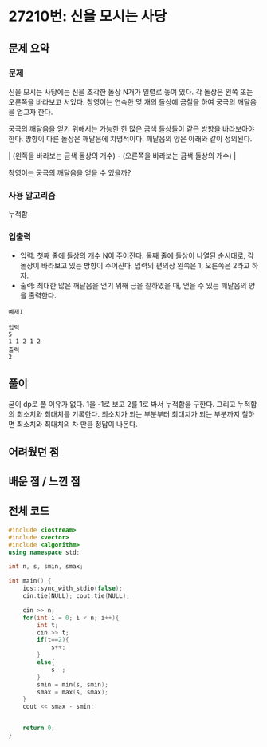 # 27210번: 신을 모시는 사당

## 문제 요약
### 문제
신을 모시는 사당에는 신을 조각한 돌상 N개가 일렬로 놓여 있다. 각 돌상은 왼쪽 또는 오른쪽을 바라보고 서있다. 창영이는 연속한 몇 개의 돌상에 금칠을 하여 궁극의 깨달음을 얻고자 한다.

궁극의 깨달음을 얻기 위해서는 가능한 한 많은 금색 돌상들이 같은 방향을 바라보아야 한다. 방향이 다른 돌상은 깨달음에 치명적이다. 깨달음의 양은 아래와 같이 정의된다.

| (왼쪽을 바라보는 금색 돌상의 개수) - (오른쪽을 바라보는 금색 돌상의 개수) |

창영이는 궁극의 깨달음을 얻을 수 있을까?

### 사용 알고리즘
누적합

### 입출력
- 입력: 첫째 줄에 돌상의 개수 N이 주어진다.
둘째 줄에 돌상이 나열된 순서대로, 각 돌상이 바라보고 있는 방향이 주어진다. 입력의 편의상 왼쪽은 1, 오른쪽은 2라고 하자.
- 출력: 최대한 많은 깨달음을 얻기 위해 금을 칠하였을 때, 얻을 수 있는 깨달음의 양을 출력한다.
```
예제1

입력
5
1 1 2 1 2
출력
2
```
## 풀이
굳이 dp로 풀 이유가 없다. 1을 -1로 보고 2를 1로 봐서 누적합을 구한다. 그리고 누적합의 최소치와 최대치를 기록한다. 최소치가 되는 부분부터 최대치가 되는 부분까지 칠하면 최소치와 최대치의 차 만큼 정답이 나온다.

## 어려웠던 점


## 배운 점 / 느낀 점


## 전체 코드
```cpp
#include <iostream>
#include <vector>
#include <algorithm>
using namespace std;

int n, s, smin, smax;

int main() {
    ios::sync_with_stdio(false);
    cin.tie(NULL); cout.tie(NULL);

    cin >> n;
    for(int i = 0; i < n; i++){
        int t;
        cin >> t;
        if(t==2){
            s++;
        }
        else{
            s--;
        }
        smin = min(s, smin);
        smax = max(s, smax);
    }
    cout << smax - smin; 


    return 0;
}
```
